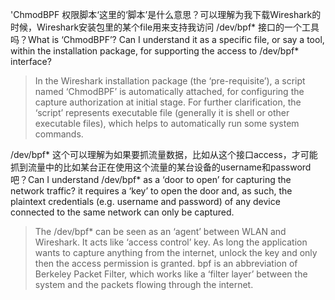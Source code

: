 'ChmodBPF 权限脚本‘这里的‘脚本’是什么意思？可以理解为我下载Wireshark的时候，Wireshark安装包里的某个file用来支持我访问 /dev/bpf*  接口的一个工具吗？What is ‘ChmodBPF’? Can I understand it as a specific file, or say a tool, within the installation package, for supporting the access to /dev/bpf* interface?
> In the Wireshark installation package (the ‘pre-requisite’), a script named ‘ChmodBPF’ is automatically attached, for configuring the capture authorization at initial stage. For further clarification, the ‘script’ represents executable file (generally it is shell or other executable files), which helps to automatically run some system commands.


/dev/bpf* 这个可以理解为如果要抓流量数据，比如从这个接口access，才可能抓到流量中的比如某台正在使用这个流量的某台设备的username和password吧？Can I understand /dev/bpf* as a ‘door to open’ for capturing the network traffic? it requires a ‘key’ to open the door and, as such, the plaintext credentials (e.g. username and password) of any device connected to the same network can only be captured.
> The /dev/bpf* can be seen as an ‘agent’ between WLAN and Wireshark. It acts like ‘access control’ key. As long the application wants to capture anything from the internet, unlock the key and only then the access permission is granted. bpf is an abbreviation of Berkeley Packet Filter, which works like a ‘filter layer’ between the system and the packets flowing through the internet.